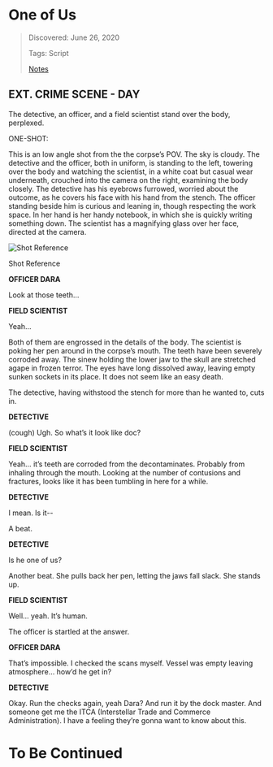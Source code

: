 # One of Us
> Discovered: June 26, 2020
>
> Tags: Script
>
> [Notes](./notes.md)

## EXT. CRIME SCENE - DAY

The detective, an officer, and a field scientist stand over the body, perplexed.

ONE-SHOT:

This is an low angle shot from the the corpse’s POV. The sky is cloudy. The detective and the officer, both in uniform, is standing to the left, towering over the body and watching the scientist, in a white coat but casual wear underneath, crouched into the camera on the right, examining the body closely. The detective has his eyebrows furrowed, worried about the outcome, as he covers his face with his hand from the stench. The officer standing beside him is curious and leaning in, though respecting the work space. In her hand is her handy notebook, in which she is quickly writing something down. The scientist has a magnifying glass over her face, directed at the camera.

![Shot Reference](https://paper-attachments.dropbox.com/s_1FF91A379D5075A5DC63B2D20F0DA5D46D3557CDFB3620E3A2F3558F31AD169F_1593039576699_Capture.PNG)

Shot Reference

**OFFICER DARA**

Look at those teeth…

**FIELD SCIENTIST**

Yeah…

Both of them are engrossed in the details of the body. The scientist is poking her pen around in the corpse’s mouth. The teeth have been severely corroded away. The sinew holding the lower jaw to the skull are stretched agape in frozen terror. The eyes have long dissolved away, leaving empty sunken sockets in its place. It does not seem like an easy death.

The detective, having withstood the stench for more than he wanted to, cuts in.

**DETECTIVE**

(cough) Ugh. So what’s it look like doc?

**FIELD SCIENTIST**

Yeah… it’s teeth are corroded from the decontaminates. Probably from inhaling through the mouth. Looking at the number of contusions and fractures, looks like it has been tumbling in here for a while.

**DETECTIVE**

I mean. Is it--

A beat.

**DETECTIVE**

Is he one of us?

Another beat. She pulls back her pen, letting the jaws fall slack. She stands up.

**FIELD SCIENTIST**

Well… yeah. It’s human.

The officer is startled at the answer.

**OFFICER DARA**

That’s impossible. I checked the scans myself. Vessel was empty leaving atmosphere… how’d he get in?

**DETECTIVE**

Okay. Run the checks again, yeah Dara? And run it by the dock master. And someone get me the ITCA (Interstellar Trade and Commerce Administration). I have a feeling they’re gonna want to know about this.

# To Be Continued
